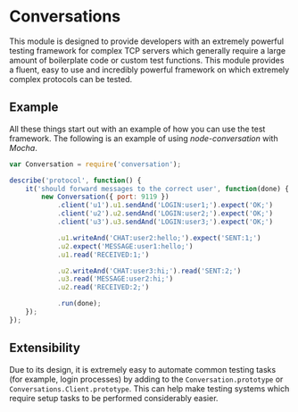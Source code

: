 # Conversations
This module is designed to provide developers with an extremely powerful testing framework for complex TCP servers which generally require a large amount of boilerplate code or custom test functions. This module provides a fluent, easy to use and incredibly powerful framework on which extremely complex protocols can be tested.

## Example
All these things start out with an example of how you can use the test framework. The following is an example of using *node-conversation* with *Mocha*.

```js
var Conversation = require('conversation');

describe('protocol', function() {
	it('should forward messages to the correct user', function(done) {
		new Conversation({ port: 9119 })
			.client('u1').u1.sendAnd('LOGIN:user1;').expect('OK;')
			.client('u2').u2.sendAnd('LOGIN:user2;').expect('OK;')
			.client('u3').u3.sendAnd('LOGIN:user3;').expect('OK;')

			.u1.writeAnd('CHAT:user2:hello;').expect('SENT:1;')
			.u2.expect('MESSAGE:user1:hello;')
			.u1.read('RECEIVED:1;')

			.u2.writeAnd('CHAT:user3:hi;').read('SENT:2;')
			.u3.read('MESSAGE:user2:hi;')
			.u2.read('RECEIVED:2;')

			.run(done);
	});
});
```

## Extensibility
Due to its design, it is extremely easy to automate common testing tasks (for example, login processes) by adding to the `Conversation.prototype` or `Conversations.Client.prototype`. This can help make testing systems which require setup tasks to be performed considerably easier.